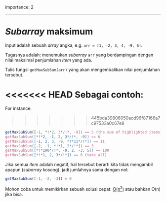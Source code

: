 importance: 2

---

# *Subarray* maksimum

Input adalah sebuah *array* angka, e.g. `arr = [1, -2, 3, 4, -9, 6]`.

Tugasnya adalah: menemukan *subarray* `arr` yang berdampingan dengan nilai maksimal penjumlahan *item* yang ada.

Tulis fungsi `getMaxSubSum(arr)` yang akan mengembalikan nilai penjumlahan tersebut.

<<<<<<< HEAD
Sebagai contoh: 
=======
For instance:
>>>>>>> 445bda39806050acd96f87166a7c97533a0c67e9

```js
getMaxSubSum([-1, *!*2, 3*/!*, -9]) == 5 (the sum of highlighted items)
getMaxSubSum([*!*2, -1, 2, 3*/!*, -9]) == 6
getMaxSubSum([-1, 2, 3, -9, *!*11*/!*]) == 11
getMaxSubSum([-2, -1, *!*1, 2*/!*]) == 3
getMaxSubSum([*!*100*/!*, -9, 2, -3, 5]) == 100
getMaxSubSum([*!*1, 2, 3*/!*]) == 6 (take all)
```

Jika semua *item* adalah negatif, hal tersebut berarti kita tidak mengambil apapun (*subarray* kosong), jadi jumlahnya sama dengan nol:

```js
getMaxSubSum([-1, -2, -3]) = 0
```

Mohon coba untuk memikirkan sebuah solusi cepat: [O(n<sup>2</sup>)](https://en.wikipedia.org/wiki/Big_O_notation) atau bahkan O(n) jika bisa.
